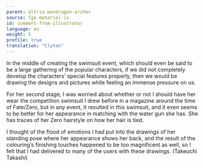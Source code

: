 ```yaml
---
parent: altria-pendragon-archer
source: fgo-material-iv
id: comment-from-illustrator
language: en
weight: 5
profile: true
translation: "Clyton"
---
```


In the middle of creating the swimsuit event, which should even be said to be a large gathering of the popular characters, if we did not completely develop the characters’ special features properly, then we would be drawing the designs and pictures while feeling an immense pressure on us.

For her second stage, I was worried about whether or not I should have her wear the competition swimsuit I drew before in a magazine around the time of Fate/Zero, but in any event, it resulted in this swimsuit, and it even seems to be better for her appearance in matching with the water gun she has. She has traces of her Zero hairstyle on how her hair is tied.

I thought of the flood of emotions I had put into the drawings of her standing pose where her appearance shows her back, and the result of the colouring’s finishing touches happened to be too magnificent as well, so I felt that I had delivered to many of the users with these drawings. (Takeuchi Takashi)
